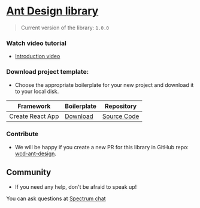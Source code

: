 # [Ant Design library](https://ant.design/)

> Current version of the library: `1.0.0`

### Watch video tutorial

* [Introduction video](https://youtu.be/jeZyOjZKxYc)

### Download project template:

* Choose the appropriate boilerplate for your new project and download it to your local disk. 

| Framework | Boilerplate | Repository |
|---|---|---|
| Create React App | [Download](https://github.com/react-ui-builder/ant-design-cra-boilerplate/archive/master.zip) | [Source Code](https://github.com/react-ui-builder/ant-design-cra-boilerplate) |

### Contribute

* We will be happy if you create a new PR for this library in GitHub repo: [wcd-ant-design](https://github.com/react-ui-builder/wcd-ant-design).

## Community

* If you need any help, don't be afraid to speak up!

You can ask questions at [Spectrum chat](https://spectrum.chat/react-ui-builder)
